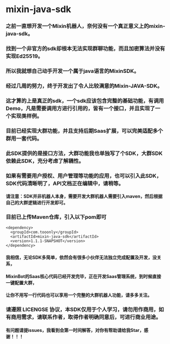 # mixin-java-sdk
### 之前一直想开发一个Mixin机器人，奈何没有一个真正意义上的mixin-java-sdk。
### 找到一个非官方的sdk却根本无法实现群聊功能，而且加密算法并没有实现Ed25519。
### 所以我就想自己动手开发一个属于java语言的MixinSDK。
### 经过几周的努力，终于开发出了令人比较满意的Mixin-JAVA-SDK。
### 这才算的上是真正的sdk，一个sdk应该包含完整的基础功能，有调用Demo，凡是需要调用方进行引用的，皆有一个接口，并且实现了一个实现类样例。
### 目前已经实现大群功能，并且支持后期Saas扩展，可以完美适配多个群用一套代码。
### 此SDK提供的是接口方法，大群功能我也单独写了个SDK，大群SDK依赖此SDK，充分考虑了解耦性。
### 如果有需要用户授权、用户管理等功能的应用，也可以引入此SDK，SDK代码清晰明了，API文档正在编辑中，请稍等。
#### 请注意：SDK并非机器人本身，需要开发大群机器人需要引入maven，然后根据自己的大群逻辑进行开发即可。
### 目前已上传Maven仓库，引入以下pom即可
```
<dependency>
  <groupId>com.tooonly</groupId>
  <artifactId>mixin-java-sdk</artifactId>
  <version>1.1.1-SNAPSHOT</version>
</dependency>
```

#### 我相信，无论SDK多简单，依然会有很多小伙伴无法独立完成配置及开发，没关系，
#### MixinBot的Saas核心代码已经开发完毕，正在开发Saas管理系统，到时候直接一键配置大群，
#### 让你不用写一行代码也可以享用一个完整的大群机器人功能，请多多关注。

### 请遵照 LICENGSE 协议，本SDK仅用于个人学习，请勿用作商用，如有商用需求，请联系作者，取得作者明确同意后，可进行商业用途。
#### 有问题请提issues，我看到会第一时间解答，对你有帮助请给我Star，感谢！！！
